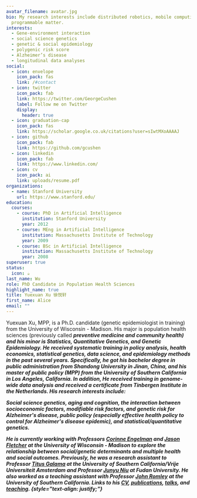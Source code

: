 ```yaml
---
avatar_filename: avatar.jpg
bio: My research interests include distributed robotics, mobile computing and
  programmable matter.
interests:
  - Gene-environment interaction
  - social science genetics
  - genetic & social epidemiology
  - polygenic risk score
  - Alzheimer’s disease
  - longitudinal data analyses
social:
  - icon: envelope
    icon_pack: fas
    link: /#contact
  - icon: twitter
    icon_pack: fab
    link: https://twitter.com/GeorgeCushen
    label: Follow me on Twitter
    display:
      header: true
  - icon: graduation-cap
    icon_pack: fas
    link: https://scholar.google.co.uk/citations?user=sIwtMXoAAAAJ
  - icon: github
    icon_pack: fab
    link: https://github.com/gcushen
  - icon: linkedin
    icon_pack: fab
    link: https://www.linkedin.com/
  - icon: cv
    icon_pack: ai
    link: uploads/resume.pdf
organizations:
  - name: Stanford University
    url: https://www.stanford.edu/
education:
  courses:
    - course: PhD in Artificial Intelligence
      institution: Stanford University
      year: 2012
    - course: MEng in Artificial Intelligence
      institution: Massachusetts Institute of Technology
      year: 2009
    - course: BSc in Artificial Intelligence
      institution: Massachusetts Institute of Technology
      year: 2008
superuser: true
status:
  icon: ☕️
last_name: Wu
role: PhD Candidate in Population Health Sciences
highlight_name: true
title: Yuexuan Xu 徐悦轩
first_name: Alice
email: ""
---
```

Yuexuan Xu, MPP, is a Ph.D. candidate (genetic epidemiologist in training) from the University of Wisconsin - Madison. His major is population health sciences (previously called <em><strong> preventive medicine and community health) and his minor is Statistics, Quantitative Genetics, and Genetic Epidemiology. He received systematic training in policy analysis, health economics, statistical genetics, data science, and epidemiology methods in the past several years. Specifically, he got his bachelor degree in public administration from Shandong University in Jinan, China, and his master of public policy (MPP) from the University of Southern California in Los Angeles, California. In addition, He received training in genome-wide data analysis and received a certificate from Tinbergen Institute in the Netherlands. His research interests include:

Social science genetics, aging and cognition, the interaction between socioeconomic factors, modifiable risk factors, and genetic risk for Alzheimer's disease, public policy (especially effective health policy to control for Alzheimer's disease epidemic), and statistical/quantitative genetics.

He is currently working with Professors [Corinne Engelman](https://pophealth.wisc.edu/staff/engelman-corinne/) and [Jason Fletcher](https://lafollette.wisc.edu/faculty-staff/faculty/jason-fletcher) at the University of Wisconsin - Madison to explore the relationship between social/genetic determinants and multiple health and social outcomes. Previously, he was a research assistant to Professor [Titus Galama](https://cesr.usc.edu/people/staff/galama) at the University of Southern California/Vrije Universiteit Amsterdam and Professor [Junyu Niu](https://blogs.worldbank.org/team/junyu-niu) at Fudan University. He also worked as a teaching assistant with Professor [John Romley](https://priceschool.usc.edu/people/john-a-romley/) at the University of Southern California. Links to his [CV](https://zjppdozen.github.io/cv/), [publications](https://zjppdozen.github.io/publications/), [talks](https://zjppdozen.github.io/talks/), and [teaching](https://zjppdozen.github.io/teaching/).
{style="text-align: justify;"}